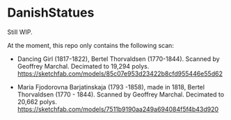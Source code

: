 DanishStatues
=============

Still WIP.

At the moment, this repo only contains the following scan:

- Dancing Girl (1817-1822), Bertel Thorvaldsen (1770-1844).
  Scanned by Geoffrey Marchal. Decimated to 19,294 polys. 
  https://sketchfab.com/models/85c07e953d23422b8cfd955446e55d62

- Maria Fjodorovna Barjatinskaja (1793 -1858), made in 1818,
  Bertel Thorvaldsen (1770 - 1844). Scanned by Geoffrey Marchal.
  Decimated to 20,662 polys. 
  https://sketchfab.com/models/7511b9190aa249a694084f5f4b43d920
